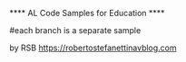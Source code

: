 **** AL Code Samples for Education ****

#each branch is a separate sample

by RSB
https://robertostefanettinavblog.com


